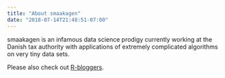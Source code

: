 ```yaml
---
title: "About smaakagen"
date: "2018-07-14T21:48:51-07:00"
---
```


smaakagen is an infamous data science prodigy currently working at the 
Danish tax authority with applications of extremely complicated algorithms on
very tiny data sets. 

Please also check out [R-bloggers](http://www.R-bloggers.com/lang/).